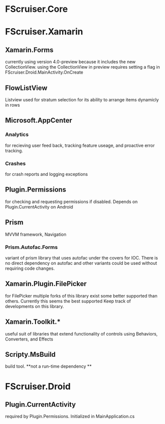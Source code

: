 # FScruiser.Core

# FScruiser.Xamarin

## Xamarin.Forms
 currently using version 4.0-preview because it includes the new CollectionView. using the CollectionView in preview requires setting a flag in FScruiser.Droid.MainActivity.OnCreate

## FlowListView
Listview used for stratum selection for its ability to arrange items dynamicly in rows

## Microsoft.AppCenter
### Analytics 
for recieving user feed back, tracking feature useage, and proactive error tracking. 

### Crashes
for crash reports and logging exceptions 

## Plugin.Permissions
for checking and requesting permissions if disabled. Depends on Plugin.CurrentActivity on Android

## Prism
MVVM framework, Navigation 

### Prism.Autofac.Forms
 variant of prism library that uses autofac under the covers for IOC. There is no direct dependency on autofac and other variants could be used without requiring code changes. 

## Xamarin.Plugin.FilePicker
for FilePicker
multiple forks of this library exist some better supported than others. Currently this seems the best supported Keep track of developments on this library. 

## Xamarin.Toolkit.*
useful suit of libraries that extend functionality of controls using Behaviors, Converters, and Effects

## Scripty.MsBuild
build tool. **not a run-time dependency **

# FScruiser.Droid
## Plugin.CurrentActivity 
required by Plugin.Permissions. Initialized in MainApplication.cs